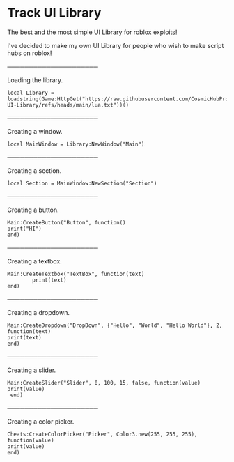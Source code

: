 # Track UI Library
The best and the most simple UI Library for roblox exploits!

I've decided to make my own UI Library for people who wish to make script hubs on roblox!

─────────────────────

Loading the library.
```
local Library = loadstring(Game:HttpGet("https://raw.githubusercontent.com/CosmicHubProductions/Track-UI-Library/refs/heads/main/lua.txt"))()
```
─────────────────────

Creating a window.
```
local MainWindow = Library:NewWindow("Main")
```
─────────────────────

Creating a section.
```
local Section = MainWindow:NewSection("Section")
```
─────────────────────

Creating a button.
```
Main:CreateButton("Button", function()
print("HI")
end)
```
─────────────────────

Creating a textbox.
```
Main:CreateTextbox("TextBox", function(text)
        print(text)
end)
```
─────────────────────

Creating a dropdown.
```
Main:CreateDropdown("DropDown", {"Hello", "World", "Hello World"}, 2, function(text)
print(text)
end)
```
─────────────────────

Creating a slider.
```
Main:CreateSlider("Slider", 0, 100, 15, false, function(value)
print(value)
 end)
```
─────────────────────

Creating a color picker.
```
Cheats:CreateColorPicker("Picker", Color3.new(255, 255, 255), function(value)
print(value)
end)
```
